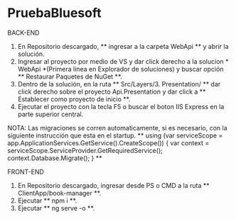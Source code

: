 # PruebaBluesoft

BACK-END
1. En Repositorio descargado, ** ingresar a la carpeta WebApi ** y abrir la solución.
2. Ingresar al proyecto por medio de VS y dar click derecho a la solucion * WebApi *(Primera linea en Explorador de soluciones) y buscar opción ** Restaurar Paquetes de NuGet **.
3. Dentro de la solución, en la ruta ** Src/Layers/3. Presentation/ ** dar click derecho sobre el proyecto Api.Presentation y dar click a ** Establecer como proyecto de inicio **.
4. Ejecutar el proyecto con la tecla F5 o buscar el boton IIS Express en la parte superior central.

NOTA: Las migraciones se corren automaticamente, si es necesario, con la siguiente instrucción que esta en el startup.
   ** using (var serviceScope = app.ApplicationServices.GetService<IServiceScopeFactory>().CreateScope())
   {
   var context = serviceScope.ServiceProvider.GetRequiredService<ApiContext>();
   context.Database.Migrate();
   } **

FRONT-END
1. En Repositorio descargado, ingresar desde PS o CMD a la ruta ** ClientApp/book-manager **.
2. Ejecutar ** npm i **.
3. Ejecutar ** ng serve -o **.
